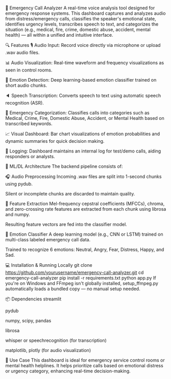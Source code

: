 🚨 Emergency Call Analyzer
A real-time voice analysis tool designed for emergency response systems. This dashboard captures and analyzes audio from distress/emergency calls, classifies the speaker's emotional state, identifies urgency levels, transcribes speech to text, and categorizes the situation (e.g., medical, fire, crime, domestic abuse, accident, mental health) — all within a unified and intuitive interface.

🔍 Features
🎙️ Audio Input: Record voice directly via microphone or upload .wav audio files.

📊 Audio Visualization: Real-time waveform and frequency visualizations as seen in control rooms.

🤖 Emotion Detection: Deep learning-based emotion classifier trained on short audio chunks.

🔈 Speech Transcription: Converts speech to text using automatic speech recognition (ASR).

🚨 Emergency Categorization: Classifies calls into categories such as Medical, Crime, Fire, Domestic Abuse, Accident, or Mental Health based on transcribed keywords.

📈 Visual Dashboard: Bar chart visualizations of emotion probabilities and dynamic summaries for quick decision making.

📝 Logging: Dashboard maintains an internal log for test/demo calls, aiding responders or analysts.

🧠 ML/DL Architecture
The backend pipeline consists of:

🎧 Audio Preprocessing
Incoming .wav files are split into 1-second chunks using pydub.

Silent or incomplete chunks are discarded to maintain quality.

🎼 Feature Extraction
Mel-frequency cepstral coefficients (MFCCs), chroma, and zero-crossing rate features are extracted from each chunk using librosa and numpy.

Resulting feature vectors are fed into the classifier model.

🤖 Emotion Classifier
A deep learning model (e.g., CNN or LSTM) trained on multi-class labeled emergency call data.

Trained to recognize 6 emotions: Neutral, Angry, Fear, Distress, Happy, and Sad.

💻 Installation & Running Locally
git clone https://github.com/yourusername/emergency-call-analyzer.git
cd emergency-call-analyzer
pip install -r requirements.txt
python app.py
If you're on Windows and FFmpeg isn't globally installed, setup_ffmpeg.py automatically loads a bundled copy — no manual setup needed.

📦 Dependencies
streamlit

pydub

numpy, scipy, pandas

librosa

whisper or speechrecognition (for transcription)

matplotlib, plotly (for audio visualization)

🎯 Use Case
This dashboard is ideal for emergency service control rooms or mental health helplines. It helps prioritize calls based on emotional distress or urgency category, enhancing real-time decision-making.
